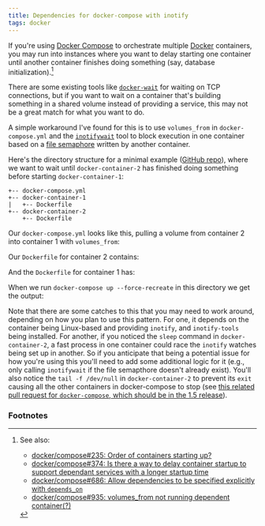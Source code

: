 ```yaml
---
title: Dependencies for docker-compose with inotify
tags: docker
---
```


If you're using [Docker Compose](https://docs.docker.com/compose/) to orchestrate multiple [Docker](https://www.docker.com/) containers, you may run into instances where you want to delay starting one container until another container finishes doing something (say, database initialization).[^dockerissues]

[^dockerissues]: See also:
   
    * [docker/compose#235: Order of containers starting up?](https://github.com/docker/compose/issues/235)
    * [docker/compose#374: Is there a way to delay container startup to support dependant services with a longer startup time](https://github.com/docker/compose/issues/374)
    * [docker/compose#686: Allow dependencies to be specified explicitly with `depends_on`](https://github.com/docker/compose/pull/686)
    * [docker/compose#935: volumes_from not running dependent container(?)](https://github.com/docker/compose/issues/935)

There are some existing tools like [`docker-wait`](https://github.com/aanand/docker-wait) for waiting on TCP connections, but if you want to wait on a container that's building something in a shared volume instead of providing a service, this may not be a great match for what you want to do.

A simple workaround I've found for this is to use `volumes_from` in `docker-compose.yml` and the [`inotifywait`](http://linux.die.net/man/1/inotifywait) tool to block execution in one container based on a [file semaphore](https://en.wikipedia.org/wiki/Semaphore_(programming)) written by another container.

Here's the directory structure for a minimal example ([GitHub repo](https://github.com/ryanfb/docker-compose-inotify-example)), where we want to wait until `docker-container-2` has finished doing something before starting `docker-container-1`:

    +-- docker-compose.yml
    +-- docker-container-1
    |   +-- Dockerfile
    +-- docker-container-2
        +-- Dockerfile

Our `docker-compose.yml` looks like this, pulling a volume from container 2 into container 1 with `volumes_from`:

<script src="https://gist-it.appspot.com/http://github.com/ryanfb/docker-compose-inotify-example/blob/master/docker-compose.yml"></script>

Our `Dockerfile` for container 2 contains:

<script src="https://gist-it.appspot.com/http://github.com/ryanfb/docker-compose-inotify-example/blob/master/docker-container-2/Dockerfile"></script>

And the `Dockerfile` for container 1 has:

<script src="https://gist-it.appspot.com/http://github.com/ryanfb/docker-compose-inotify-example/blob/master/docker-container-1/Dockerfile"></script>

When we run `docker-compose up --force-recreate` in this directory we get the output:

<script src="https://gist.github.com/ryanfb/a297031fb834ce59f520.js"></script>

Note that there are some catches to this that you may need to work around, depending on how you plan to use this pattern. For one, it depends on the container being Linux-based and providing `inotify`, and `inotify-tools` being installed. For another, if you noticed the `sleep` command in `docker-container-2`, a fast process in one container could race the `inotify` watches being set up in another. So if you anticipate that being a potential issue for how you're using this you'll need to add some additional logic for it (e.g., only calling `inotifywait` if the file semapthore doesn't already exist). You'll also notice the `tail -f /dev/null` in `docker-container-2` to prevent its `exit` causing all the other containers in docker-compose to stop (see [this related pull request for `docker-compose`, which should be in the 1.5 release](https://github.com/docker/compose/pull/1754)).

### Footnotes
